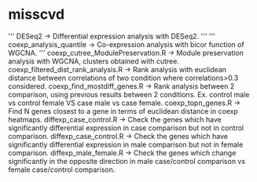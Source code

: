 # misscvd

'''
DESeq2 -> Differential expression analysis with DESeq2.
'''
'''
coexp_analysis_quantile -> Co-expression analysis with bicor function of WGCNA.
'''
coexp_cutree_ModulePreservation.R -> Module preservation analysis with WGCNA, clusters obtained with cutree.
coexp_filtered_dist_rank_analysis.R -> Rank analysis with euclidean distance between correlations of two condition where correlations>0.3 considered.
coexp_find_mostdiff_genes.R -> Rank analysis between 2 comparison, using previous results between 2 conditions. Ex. control male vs control female VS case male vs case female.
coexp_topn_genes.R -> Find N genes closest to a gene in terms of euclidean distance in coexp heatmaps.
diffexp_case_control.R -> Check the genes which have significantly differential expression in case comparison but not in control comparison.
diffexp_case_control.R -> Check the genes which have significantly differential expression in male comparison but not in female comparison.
diffexp_male_female.R -> Check the genes which change significantly in the opposite direction in male case/control comparison vs female case/control comparison.


